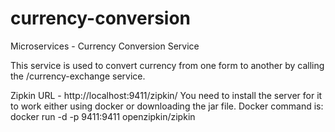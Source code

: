 # currency-conversion

Microservices - Currency Conversion Service

This service is used to convert currency from one form to another by calling the /currency-exchange service.

Zipkin URL - http://localhost:9411/zipkin/ You need to install the server for it to work either using docker or downloading the jar file. Docker command is: docker run -d -p 9411:9411 openzipkin/zipkin
